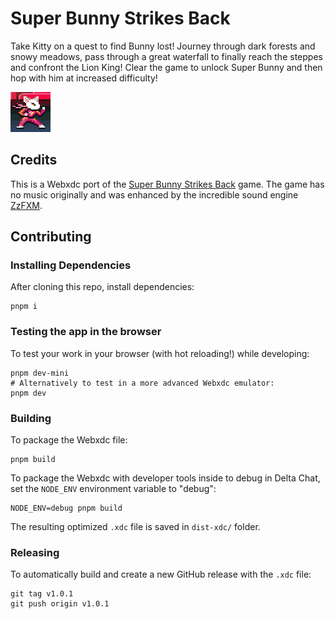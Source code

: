 # Super Bunny Strikes Back

Take Kitty on a quest to find Bunny lost!
Journey through dark forests and snowy meadows,
pass through a great waterfall to finally reach the steppes and confront the Lion King!
Clear the game to unlock Super Bunny and then hop with him at increased difficulty!

![Logo](./public/icon.png)

## Credits

This is a Webxdc port of the [Super Bunny Strikes Back](https://github.com/foumart/JS.13kGames.2019_SuperBunny) game.
The game has no music originally and was
enhanced by the incredible sound engine [ZzFXM](https://github.com/keithclark/ZzFXM).

## Contributing

### Installing Dependencies

After cloning this repo, install dependencies:

```
pnpm i
```

### Testing the app in the browser

To test your work in your browser (with hot reloading!) while developing:

```
pnpm dev-mini
# Alternatively to test in a more advanced Webxdc emulator:
pnpm dev
```

### Building

To package the Webxdc file:

```
pnpm build
```

To package the Webxdc with developer tools inside to debug in Delta Chat, set the `NODE_ENV`
environment variable to "debug":

```
NODE_ENV=debug pnpm build
```

The resulting optimized `.xdc` file is saved in `dist-xdc/` folder.

### Releasing

To automatically build and create a new GitHub release with the `.xdc` file:

```
git tag v1.0.1
git push origin v1.0.1
```
